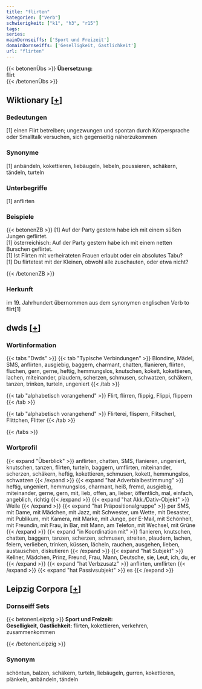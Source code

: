 ```yaml
---
title: "flirten"
kategorien: ["Verb"]
schwierigkeit: ["k1", "h3", "r15"]
tags:
series:
mainDornseiffs: ['Sport und Freizeit']
domainDornseiffs: ['Geselligkeit, Gastlichkeit']
url: "flirten"
---
```


{{< betonenÜbs >}}
**Übersetzung:**  
flirt  
{{< /betonenÜbs >}}

## Wiktionary [[+](https://de.wiktionary.org/wiki/flirten)]

### Bedeutungen
[1] einen Flirt betreiben; ungezwungen und spontan durch Körpersprache oder Smalltalk versuchen, sich gegenseitig näherzukommen  

### Synonyme
[1] anbändeln, kokettieren, liebäugeln, liebeln, poussieren, schäkern, tändeln, turteln  

### Unterbegriffe
[1] anflirten  

### Beispiele
{{< betonenZB >}}
[1] Auf der Party gestern habe ich mit einem süßen Jungen geflirtet.  
[1] österreichisch: Auf der Party gestern habe ich mit einem netten Burschen geflirtet.  
[1] Ist Flirten mit verheirateten Frauen erlaubt oder ein absolutes Tabu?  
[1] Du flirtetest mit der Kleinen, obwohl alle zuschauten, oder etwa nicht?  

{{< /betonenZB >}}
### Herkunft
im 19. Jahrhundert übernommen aus dem synonymen englischen Verb to flirt[1]  



## dwds [[+](https://www.dwds.de/wb/flirten)]

### Wortinformation
{{< tabs "Dwds" >}}
{{< tab "Typische Verbindungen" >}}
Blondine, Mädel, SMS, anflirten, ausgiebig, baggern, charmant, chatten, flanieren, flirten, fluchen, gern, gerne, heftig, hemmungslos, knutschen, kokett, kokettieren, lachen, miteinander, plaudern, scherzen, schmusen, schwatzen, schäkern, tanzen, trinken, turteln, ungeniert
{{< /tab >}}

{{< tab "alphabetisch vorangehend" >}}
Flirt, flirren, flippig, Flippi, flippern
{{< /tab >}}

{{< tab "alphabetisch vorangehend" >}}
Flirterei, flispern, Flitscherl, Flittchen, Flitter
{{< /tab >}}

{{< /tabs >}}

### Wortprofil
{{< expand "Überblick" >}} anflirten, chatten, SMS, flanieren, ungeniert, knutschen, tanzen, flirten, turteln, baggern, umflirten, miteinander, scherzen, schäkern, heftig, kokettieren, schmusen, kokett, hemmungslos, schwatzen {{< /expand >}}
{{< expand "hat Adverbialbestimmung" >}} heftig, ungeniert, hemmungslos, charmant, heiß, fremd, ausgiebig, miteinander, gerne, gern, mit, lieb, offen, an, lieber, öffentlich, mal, einfach, angeblich, richtig {{< /expand >}}
{{< expand "hat Akk./Dativ-Objekt" >}} Weile {{< /expand >}}
{{< expand "hat Präpositionalgruppe" >}} per SMS, mit Dame, mit Mädchen, mit Jazz, mit Schwester, um Wette, mit Desaster, mit Publikum, mit Kamera, mit Marke, mit Junge, per E-Mail, mit Schönheit, mit Freundin, mit Frau, in Bar, mit Mann, am Telefon, mit Wechsel, mit Grüne {{< /expand >}}
{{< expand "in Koordination mit" >}} flanieren, knutschen, chatten, baggern, tanzen, scherzen, schmusen, streiten, plaudern, lachen, feiern, verlieben, trinken, küssen, lächeln, rauchen, ausgehen, lieben, austauschen, diskutieren {{< /expand >}}
{{< expand "hat Subjekt" >}} Kellner, Mädchen, Prinz, Freund, Frau, Mann, Deutsche, sie, Leut, ich, du, er {{< /expand >}}
{{< expand "hat Verbzusatz" >}} anflirten, umflirten {{< /expand >}}
{{< expand "hat Passivsubjekt" >}} es {{< /expand >}}

## Leipzig Corpora [[+](https://corpora.uni-leipzig.de/en/res?word=flirten&corpusId=deu_newscrawl-public_2018)]

### Dornseiff Sets
{{< betonenLeipzig >}}
**Sport und Freizeit:**  
**Geselligkeit, Gastlichkeit:** flirten, kokettieren, verkehren, zusammenkommen  

{{< /betonenLeipzig >}}

### Synonym
schöntun, balzen, schäkern, turteln, liebäugeln, gurren, kokettieren, plänkeln, anbändeln, tändeln

